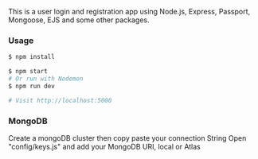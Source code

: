 
This is a user login and registration app using Node.js, Express, Passport, Mongoose, EJS and some other packages.

### Usage

```sh
$ npm install
```

```sh
$ npm start
# Or run with Nodemon
$ npm run dev

# Visit http://localhost:5000
```

### MongoDB
Create a mongoDB  cluster then copy paste your connection String
Open "config/keys.js" and add your MongoDB URI, local or Atlas
